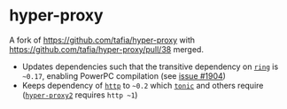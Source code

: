 # hyper-proxy

A fork of https://github.com/tafia/hyper-proxy with https://github.com/tafia/hyper-proxy/pull/38 merged.

- Updates dependencies such that the transitive dependency on [`ring`](https://crates.io/crates/ring) is `~0.17`, enabling PowerPC compilation (see [issue #1904](https://github.com/briansmith/ring/issues/1904))
- Keeps dependency of [`http`](https://crates.io/crates/http) to `~0.2` which [`tonic`](https://crates.io/crates/tonic) and others require ([`hyper-proxy2`](https://crates.io/crates/hyper-proxy2) requires `http ~1`)
